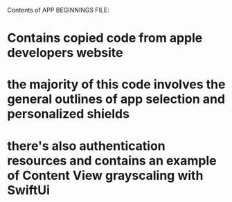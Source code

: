 Contents of APP BEGINNINGS FILE:

# Contains copied code from apple developers website
# the majority of this code involves the general outlines of app selection and personalized shields
# there's also authentication resources and contains an example of Content View grayscaling with SwiftUi
